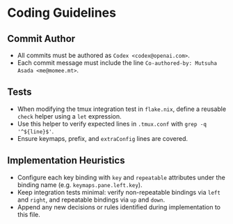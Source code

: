 # Coding Guidelines

## Commit Author

- All commits must be authored as `Codex <codex@openai.com>`.
- Each commit message must include the line `Co-authored-by: Mutsuha Asada <me@momee.mt>`.

## Tests

- When modifying the tmux integration test in `flake.nix`, define a reusable `check` helper using a `let` expression.
- Use this helper to verify expected lines in `.tmux.conf` with `grep -q '^${line}$'`.
- Ensure keymaps, prefix, and `extraConfig` lines are covered.

## Implementation Heuristics

- Configure each key binding with `key` and `repeatable` attributes under the binding name (e.g. `keymaps.pane.left.key`).
- Keep integration tests minimal: verify non-repeatable bindings via `left` and `right`, and repeatable bindings via `up` and `down`.
- Append any new decisions or rules identified during implementation to this file.
